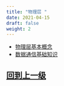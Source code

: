 ```yaml
---
title: "物理层 "
date: 2021-04-15
draft: false
weight: 2
---
```


* [物理层基本概念](物理层基本概念)
* [数据通信基础知识](数据通信基础知识)



## [回到上一级](../)

